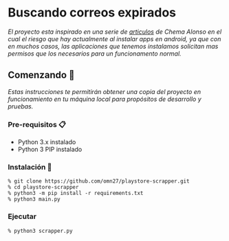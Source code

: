 # Buscando correos expirados

_El proyecto esta inspirado en una serie de [articulos](https://www.elladodelmal.com/2020/03/el-club-de-los-poetas-muertos-parte-1.html) de Chema Alonso en el cual el riesgo que hay actualmente al instalar apps en android, ya que con en muchos casos, las aplicaciones que tenemos instalamos solicitan mas permisos que los necesarios para un funcionamento normal._

## Comenzando 🚀

_Estas instrucciones te permitirán obtener una copia del proyecto en funcionamiento en tu máquina local para propósitos de desarrollo y pruebas._


### Pre-requisitos 📋

* Python 3.x instalado
* Python 3 PIP instalado

### Instalación 🔧

```
% git clone https://github.com/omn27/playstore-scrapper.git
% cd playstore-scrapper
% python3 -m pip install -r requirements.txt
% python3 main.py
```

### Ejecutar

```
% python3 scrapper.py
```
